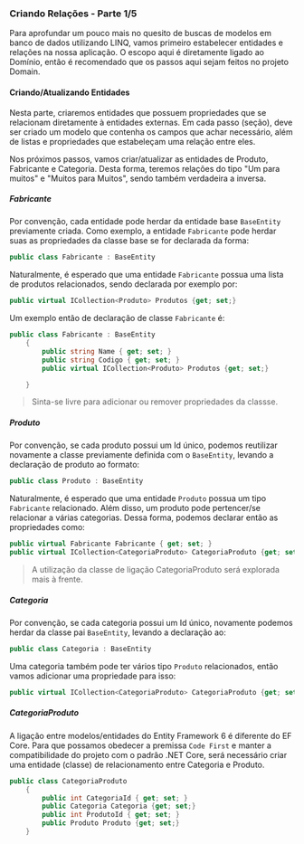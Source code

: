 ### Criando Relações - Parte 1/5

Para aprofundar um pouco mais no quesito de buscas de modelos em banco de dados utilizando LINQ, vamos primeiro estabelecer entidades e relações na nossa aplicação. O escopo aqui é diretamente ligado ao Domínio, então é recomendado que os passos aqui sejam feitos no projeto Domain.



#### Criando/Atualizando Entidades

Nesta parte, criaremos entidades que possuem propriedades que se relacionam diretamente à entidades externas. Em cada passo (seção), deve ser criado um modelo que contenha os campos que achar necessário, além de listas e propriedades que estabeleçam uma relação entre eles.

Nos próximos passos, vamos criar/atualizar as entidades de Produto, Fabricante e Categoria. Desta forma, teremos relações do tipo "Um para muitos" e "Muitos para Muitos", sendo também verdadeira a inversa.



##### Fabricante

Por convenção, cada entidade pode herdar da entidade base `BaseEntity` previamente criada. Como exemplo, a entidade `Fabricante` pode herdar suas as propriedades da classe base se for declarada da forma:

```c#
public class Fabricante : BaseEntity
```

Naturalmente, é esperado que uma entidade `Fabricante` possua uma lista de produtos relacionados, sendo declarada por exemplo por:

```c#
public virtual ICollection<Produto> Produtos {get; set;}
```

Um exemplo então de declaração de classe `Fabricante` é:

```c#
public class Fabricante : BaseEntity
    {
        public string Name { get; set; }
        public string Codigo { get; set; }
        public virtual ICollection<Produto> Produtos {get; set;}

    }
```

> Sinta-se livre para adicionar ou remover propriedades da classse.



##### Produto

Por convenção, se cada produto possui um Id único, podemos reutilizar novamente a classe previamente definida com o `BaseEntity`, levando a declaração de produto ao formato:

```c#
public class Produto : BaseEntity
```

Naturalmente, é esperado que uma entidade `Produto` possua um tipo `Fabricante` relacionado. Além disso, um produto pode pertencer/se relacionar a várias categorias. Dessa forma, podemos declarar então as propriedades como:

```c#
public virtual Fabricante Fabricante { get; set; }
public virtual ICollection<CategoriaProduto> CategoriaProduto {get; set;}
```

> A utilização da classe de ligação CategoriaProduto será explorada mais à frente.



##### Categoria

Por convenção, se cada categoria possui um Id único, novamente podemos herdar da classe pai `BaseEntity`, levando a declaração ao:

```c#
public class Categoria : BaseEntity
```

Uma categoria também pode ter vários tipo `Produto` relacionados, então vamos adicionar uma propriedade para isso:

```c#
public virtual ICollection<CategoriaProduto> CategoriaProduto {get; set;}
```



##### CategoriaProduto

A ligação entre modelos/entidades do Entity Framework 6 é diferente do EF Core. Para que possamos obedecer a premissa `Code First` e manter a compatibilidade do projeto com o padrão .NET Core, será necessário criar uma entidade (classe) de relacionamento entre Categoria e Produto.

```c#
public class CategoriaProduto
    {
        public int CategoriaId { get; set; }
        public Categoria Categoria {get; set;}
        public int ProdutoId { get; set; }
        public Produto Produto {get; set;}
    }
```

